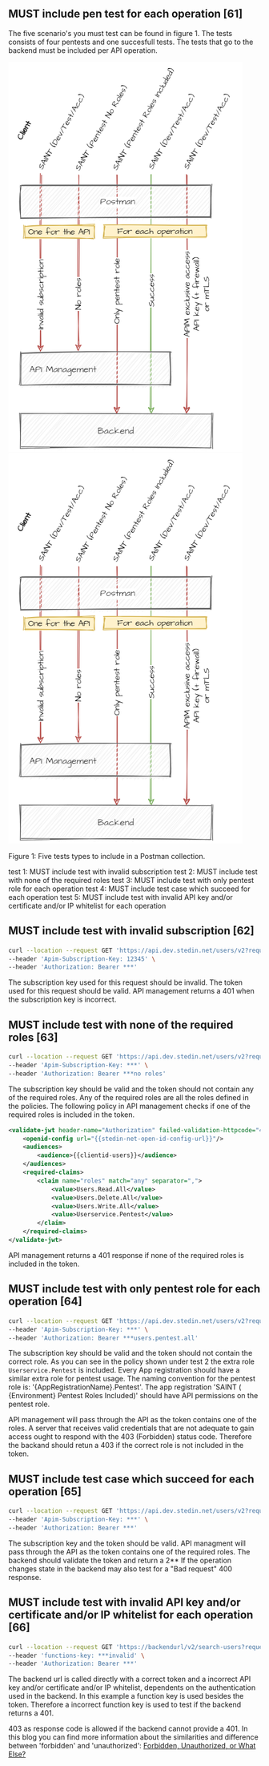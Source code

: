 ## MUST include pen test for each operation [61]

The five scenario's you must test can be found in figure 1. The tests consists of four pentests and one succesfull tests. The tests that go to the backend must be included per API operation.

![pentest.png](../.attachments/pentest.png)
![pentest.png](../.attachments/pentest.png)

Figure 1: Five tests types to include in a Postman collection.

test 1: MUST include test with invalid subscription
test 2: MUST include test with none of the required roles
test 3: MUST include test with only pentest role for each operation
test 4: MUST include test case which succeed for each operation
test 5: MUST include test with invalid API key and/or certificate and/or IP whitelist for each operation

## MUST include test with invalid subscription [62]

```bash
curl --location --request GET 'https://api.dev.stedin.net/users/v2?requesterId=12345' \
--header 'Apim-Subscription-Key: 12345' \
--header 'Authorization: Bearer ***'
```

The subscription key used for this request should be invalid. The token used for this request should be valid.
API management returns a 401 when the subscription key is incorrect.

## MUST include test with none of the required roles [63]

```bash
curl --location --request GET 'https://api.dev.stedin.net/users/v2?requesterId=12345' \
--header 'Apim-Subscription-Key: ***' \
--header 'Authorization: Bearer ***no roles'
```

The subscription key should be valid and the token should not contain any of the required roles. Any of the required roles are all the roles defined in the policies. The following policy in API management checks if one of the required roles is included in the token.

```xml
<validate-jwt header-name="Authorization" failed-validation-httpcode="401" failed-validation-error-message="Unauthorized. Access token is missing or invalid." require-expiration-time="true" require-scheme="Bearer" require-signed-tokens="true" output-token-variable-name="jwt">
    <openid-config url="{{stedin-net-open-id-config-url}}"/>
    <audiences>
        <audience>{{clientid-users}}</audience>
    </audiences>
    <required-claims>
        <claim name="roles" match="any" separator=",">
            <value>Users.Read.All</value>
            <value>Users.Delete.All</value>
            <value>Users.Write.All</value>
            <value>Userservice.Pentest</value>
        </claim>
    </required-claims>
</validate-jwt>
```

API management returns a 401 response if none of the required roles is included in the token.

## MUST include test with only pentest role for each operation [64]

```bash
curl --location --request GET 'https://api.dev.stedin.net/users/v2?requesterId=12345' \
--header 'Apim-Subscription-Key: ***' \
--header 'Authorization: Bearer ***users.pentest.all'
```

The subscription key should be valid and the token should not contain the correct role. As you can see in the policy shown under test 2 the extra role `Userservice.Pentest` is included. Every App registration should have a similar extra role for pentest usage. The naming convention for the pentest role is: '{AppRegistrationName}.Pentest'. The app registration 'SAINT ( {Environment} Pentest Roles Included)' should have API permissions on the pentest role.

API management will pass through the API as the token contains one of the roles. A server that receives valid credentials that are not adequate to gain access ought to respond with the 403 (Forbidden) status code. Therefore the backand should retun a 403 if the correct role is not included in the token.

## MUST include test case which succeed for each operation [65]

```bash
curl --location --request GET 'https://api.dev.stedin.net/users/v2?requesterId=12345' \
--header 'Apim-Subscription-Key: ***' \
--header 'Authorization: Bearer ***'
```

The subscription key and the token should be valid.
API managment will pass through the API as the token contains one of the required roles. The backend should validate the token and return a 2**
If the operation changes state in the backend may also test for a "Bad request" 400 response.

## MUST include test with invalid API key and/or certificate and/or IP whitelist for each operation [66]

```bash
curl --location --request GET 'https://backendurl/v2/search-users?requesterId=12345' \
--header 'functions-key: ***invalid' \
--header 'Authorization: Bearer ***'
```

The backend url is called directly with a correct token and a incorrect API key and/or certificate and/or IP whitelist, dependents on the authentication used in the backend. In this example a function key is used besides the token. Therefore a incorrect function key is used to test if the backend returns a 401.

403 as response code is allowed if the backend cannot provide a 401. In this blog you can find more information about the similarities and difference between 'forbidden' and 'unauthorized': [Forbidden, Unauthorized, or What Else?](https://auth0.com/blog/forbidden-unauthorized-http-status-codes/)
